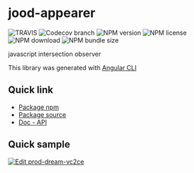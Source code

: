 # jood-appearer

![TRAVIS](https://travis-ci.org/molgga/jood-appearer.svg?branch=master)
![Codecov branch](https://img.shields.io/codecov/c/github/molgga/jood-appearer/master)
![NPM version](https://img.shields.io/npm/v/@jood/appearer.svg)
![NPM license](https://img.shields.io/npm/l/@jood/appearer)
![NPM download](https://img.shields.io/npm/dt/@jood/appearer)
![NPM bundle size](https://img.shields.io/bundlephobia/min/@jood/appearer)

javascript intersection observer

This library was generated with [Angular CLI](https://github.com/angular/angular-cli)

## Quick link

- [Package npm](https://www.npmjs.com/package/@jood/appearer)
- [Package source](https://github.com/molgga/jood-appearer/tree/master/projects/packages)
- [Doc - API](https://molgga.github.io/jood-appearer)

## Quick sample

[![Edit prod-dream-vc2ce](https://codesandbox.io/static/img/play-codesandbox.svg)](https://codesandbox.io/s/prod-dream-vc2ce?fontsize=14&hidenavigation=1&theme=dark)
